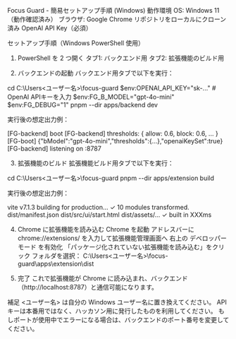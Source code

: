 Focus Guard - 簡易セットアップ手順 (Windows)
動作環境
OS: Windows 11（動作確認済み）
ブラウザ: Google Chrome
リポジトリをローカルにクローン済み
OpenAI API Key（必須）

セットアップ手順（Windows PowerShell 使用）
1. PowerShell を 2 つ開く
タブ1: バックエンド用
タブ2: 拡張機能のビルド用

2. バックエンドの起動
バックエンド用タブで以下を実行：

cd C:\Users\<ユーザー名>\focus-guard
$env:OPENAI_API_KEY="sk-..."   # OpenAI APIキーを入力
$env:FG_B_MODEL="gpt-4o-mini"
$env:FG_DEBUG="1"
pnpm --dir apps/backend dev


実行後の想定出力例：

[FG-backend] boot
[FG-backend] thresholds: { allow: 0.6, block: 0.6, ... }
[FG-boot] {"bModel":"gpt-4o-mini","thresholds":{...},"openaiKeySet":true}
[FG-backend] listening on :8787

3. 拡張機能のビルド
拡張機能ビルド用タブで以下を実行：

cd C:\Users\<ユーザー名>\focus-guard
pnpm --dir apps/extension build


実行後の想定出力例：

vite v7.1.3 building for production...
✓ 10 modules transformed.
dist/manifest.json
dist/src/ui/start.html
dist/assets/...
✓ built in XXXms

4. Chrome に拡張機能を読み込む
Chrome を起動
アドレスバーに chrome://extensions/ を入力して拡張機能管理画面へ
右上の デベロッパーモード を有効化
「パッケージ化されていない拡張機能を読み込む」をクリック
フォルダを選択：
C:\Users\<ユーザー名>\focus-guard\apps\extension\dist

5. 完了 
これで拡張機能が Chrome に読み込まれ、バックエンド（http://localhost:8787）と通信可能になります。

補足
<ユーザー名> は自分の Windows ユーザー名に置き換えてください。
APIキーは本番用ではなく、ハッカソン用に発行したものを利用してください。
もしポートが使用中でエラーになる場合は、バックエンドのポート番号を変更してください。
